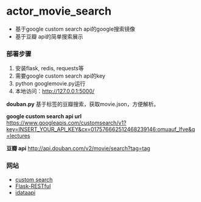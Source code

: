 # actor_movie_search
+ 基于google custom search api的google搜索镜像
+ 基于豆瓣 api的简单搜索展示

### 部署步骤
1. 安装flask, redis, requests等
2. 需要google custom search api的key
3. python googlemovie.py运行
4. 本地访问：http://127.0.0.1:5000/

**douban.py**
基于标签的豆瓣搜索，获取movie.json，方便解析。

**google custom search api url**
https://www.googleapis.com/customsearch/v1?key=INSERT_YOUR_API_KEY&cx=017576662512468239146:omuauf_lfve&q=lectures

**豆瓣 api**
http://api.douban.com/v2/movie/search?tag=tag

### 网站
+ [custom search](https://developers.google.com/custom-search/)
+ [Flask-RESTful](https://flask-restful.readthedocs.io/en/latest/)
+ [idataapi](http://www.idataapi.cn/)
